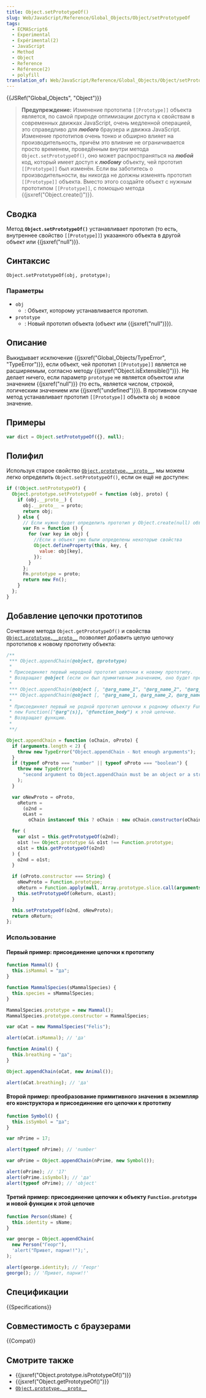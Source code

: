 ```yaml
---
title: Object.setPrototypeOf()
slug: Web/JavaScript/Reference/Global_Objects/Object/setPrototypeOf
tags:
  - ECMAScript6
  - Experimental
  - Expérimental(2)
  - JavaScript
  - Method
  - Object
  - Reference
  - Référence(2)
  - polyfill
translation_of: Web/JavaScript/Reference/Global_Objects/Object/setPrototypeOf
---
```


{{JSRef("Global_Objects", "Object")}}

> **Предупреждение:** Изменение прототипа `[[Prototype]]` объекта является, по самой природе оптимизации доступа к свойствам в современных движках JavaScript, очень медленной операцией, это справедливо для **_любого_** браузера и движка JavaScript. Изменение прототипов очень тонко и обширно влияет на производительность, причём это влияние не ограничивается просто временем, проведённым внутри метода `Object.setPrototypeOf()`, оно может распространяться на **_любой_** код, который имеет доступ к **_любому_** объекту, чей прототип `[[Prototype]]` был изменён. Если вы заботитесь о производительности, вы никогда не должны изменять прототип `[[Prototype]]` объекта. Вместо этого создайте объект с нужным прототипом `[[Prototype]]`, с помощью метода {{jsxref("Object.create()")}}.

## Сводка

Метод **`Object.setPrototypeOf()`** устанавливает прототип (то есть, внутреннее свойство `[[Prototype]]`) указанного объекта в другой объект или {{jsxref("null")}}.

## Синтаксис

```
Object.setPrototypeOf(obj, prototype);
```

### Параметры

- `obj`
  - : Объект, которому устанавливается прототип.
- `prototype`
  - : Новый прототип объекта (объект или {{jsxref("null")}}).

## Описание

Выкидывает исключение {{jsxref("Global_Objects/TypeError", "TypeError")}}, если объект, чей прототип `[[Prototype]]` является не расширяемым, согласно методу {{jsxref("Object.isExtensible()")}}. Не делает ничего, если параметр `prototype` не является объектом или значением {{jsxref("null")}} (то есть, является числом, строкой, логическим значением или {{jsxref("undefined")}}). В противном случае метод устанавливает прототип `[[Prototype]]` объекта `obj` в новое значение.

## Примеры

```js
var dict = Object.setPrototypeOf({}, null);
```

## Полифил

Используя старое свойство [`Object.prototype.__proto__`](/ru/docs/Web/JavaScript/Reference/Global_Objects/Object/proto), мы можем легко определить `Object.setPrototypeOf()`, если он ещё не доступен:

```js
if (!Object.setPrototypeOf) {
  Object.prototype.setPrototypeOf = function (obj, proto) {
    if (obj.__proto__) {
      obj.__proto__ = proto;
      return obj;
    } else {
      // Если нужно будет определить прототип у Object.create(null) объекта
      var Fn = function () {
        for (var key in obj) {
          //Если в объект уже были определены некоторые свойства
          Object.defineProperty(this, key, {
            value: obj[key],
          });
        }
      };
      Fn.prototype = proto;
      return new Fn();
    }
  };
}
```

## Добавление цепочки прототипов

Сочетание метода `Object.getPrototypeOf()` и свойства [`Object.prototype.__proto__`](/ru/docs/Web/JavaScript/Reference/Global_Objects/Object/proto) позволяет добавить целую цепочку прототипов к новому прототипу объекта:

```js
/**
 *** Object.appendChain(@object, @prototype)
 *
 * Присоединяет первый неродной прототип цепочки к новому прототипу.
 * Возвращает @object (если он был примитивным значением, оно будет преобразовано в объект).
 *
 *** Object.appendChain(@object [, "@arg_name_1", "@arg_name_2", "@arg_name_3", "..."], "@function_body")
 *** Object.appendChain(@object [, "@arg_name_1, @arg_name_2, @arg_name_3, ..."], "@function_body")
 *
 * Присоединяет первый не родной прототип цепочки к родному объекту Function.prototype, затем присоединяет
 * new Function(["@arg"(s)], "@function_body") к этой цепочке.
 * Возвращает функцию.
 *
 **/

Object.appendChain = function (oChain, oProto) {
  if (arguments.length < 2) {
    throw new TypeError("Object.appendChain - Not enough arguments");
  }
  if (typeof oProto === "number" || typeof oProto === "boolean") {
    throw new TypeError(
      "second argument to Object.appendChain must be an object or a string",
    );
  }

  var oNewProto = oProto,
    oReturn =
      (o2nd =
      oLast =
        oChain instanceof this ? oChain : new oChain.constructor(oChain));

  for (
    var o1st = this.getPrototypeOf(o2nd);
    o1st !== Object.prototype && o1st !== Function.prototype;
    o1st = this.getPrototypeOf(o2nd)
  ) {
    o2nd = o1st;
  }

  if (oProto.constructor === String) {
    oNewProto = Function.prototype;
    oReturn = Function.apply(null, Array.prototype.slice.call(arguments, 1));
    this.setPrototypeOf(oReturn, oLast);
  }

  this.setPrototypeOf(o2nd, oNewProto);
  return oReturn;
};
```

### Использование

#### Первый пример: присоединение цепочки к прототипу

```js
function Mammal() {
  this.isMammal = "да";
}

function MammalSpecies(sMammalSpecies) {
  this.species = sMammalSpecies;
}

MammalSpecies.prototype = new Mammal();
MammalSpecies.prototype.constructor = MammalSpecies;

var oCat = new MammalSpecies("Felis");

alert(oCat.isMammal); // 'да'

function Animal() {
  this.breathing = "да";
}

Object.appendChain(oCat, new Animal());

alert(oCat.breathing); // 'да'
```

#### Второй пример: преобразование примитивного значения в экземпляр его конструктора и присоединение его цепочки к прототипу

```js
function Symbol() {
  this.isSymbol = "да";
}

var nPrime = 17;

alert(typeof nPrime); // 'number'

var oPrime = Object.appendChain(nPrime, new Symbol());

alert(oPrime); // '17'
alert(oPrime.isSymbol); // 'да'
alert(typeof oPrime); // 'object'
```

#### Третий пример: присоединение цепочки к объекту `Function.prototype` и новой функции к этой цепочке

```js
function Person(sName) {
  this.identity = sName;
}

var george = Object.appendChain(
  new Person("Георг"),
  'alert("Привет, парни!!");',
);

alert(george.identity); // 'Георг'
george(); // 'Привет, парни!!'
```

## Спецификации

{{Specifications}}

## Совместимость с браузерами

{{Compat}}

## Смотрите также

- {{jsxref("Object.prototype.isPrototypeOf()")}}
- {{jsxref("Object.getPrototypeOf()")}}
- [`Object.prototype.__proto__`](/ru/docs/Web/JavaScript/Reference/Global_Objects/Object/proto)
